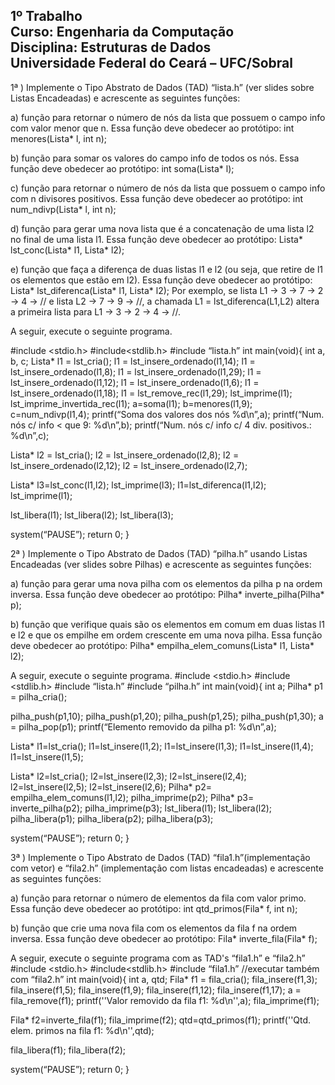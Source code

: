 <h2>1º Trabalho <br>
Curso: Engenharia da Computação <br>
Disciplina: Estruturas de Dados<br>
Universidade Federal do Ceará – UFC/Sobral</h2>

1ª ) Implemente o Tipo Abstrato de Dados (TAD) “lista.h” (ver slides sobre Listas
Encadeadas) e acrescente as seguintes funções:

a) função para retornar o número de nós da lista que possuem o campo info com valor
menor que n. Essa função deve obedecer ao protótipo:
int menores(Lista* l, int n);

b) função para somar os valores do campo info de todos os nós. Essa função deve
obedecer ao protótipo:
int soma(Lista* l);

c) função para retornar o número de nós da lista que possuem o campo info com n
divisores positivos. Essa função deve obedecer ao protótipo:
int num_ndivp(Lista* l, int n);

d) função para gerar uma nova lista que é a concatenação de uma lista l2 no final de
uma lista l1. Essa função deve obedecer ao protótipo:
Lista* lst_conc(Lista* l1, Lista* l2);

e) função que faça a diferença de duas listas l1 e l2 (ou seja, que retire de l1 os
elementos que estão em l2). Essa função deve obedecer ao protótipo:
Lista* lst_diferenca(Lista* l1, Lista* l2);
Por exemplo, se lista L1 → 3 → 7 → 2 → 4 → // e lista L2 → 7 → 9 → //, a chamada
L1 = lst_diferenca(L1,L2) altera a primeira lista para L1 → 3 → 2 → 4 → //.

A seguir, execute o seguinte programa.

#include <stdio.h>
#include<stdlib.h>
#include “lista.h”
int main(void){
   int a, b, c;
   Lista* l1 = lst_cria();
   l1 = lst_insere_ordenado(l1,14);
   l1 = lst_insere_ordenado(l1,8);
   l1 = lst_insere_ordenado(l1,29); 
   l1 = lst_insere_ordenado(l1,12);
   l1 = lst_insere_ordenado(l1,6);
   l1 = lst_insere_ordenado(l1,18);
   l1 = lst_remove_rec(l1,29);
   lst_imprime(l1);
   lst_imprime_invertida_rec(l1);
   a=soma(l1); b=menores(l1,9); c=num_ndivp(l1,4);
   printf(“Soma dos valores dos nós %d\n”,a);
   printf(“Num. nós c/ info < que 9: %d\n”,b); 
   printf(“Num. nós c/ info c/ 4 div. positivos.: %d\n”,c);

   Lista* l2 = lst_cria();
   l2 = lst_insere_ordenado(l2,8);
   l2 = lst_insere_ordenado(l2,12); 
   l2 = lst_insere_ordenado(l2,7); 

   Lista* l3=lst_conc(l1,l2); 
   lst_imprime(l3);
   l1=lst_diferenca(l1,l2);
   lst_imprime(l1); 

   lst_libera(l1);
   lst_libera(l2); 
   lst_libera(l3);

   system(“PAUSE”);
   return 0;
}

2ª ) Implemente o Tipo Abstrato de Dados (TAD) “pilha.h” usando Listas Encadeadas
(ver slides sobre Pilhas) e acrescente as seguintes funções:

a) função para gerar uma nova pilha com os elementos da pilha p na ordem inversa.
Essa função deve obedecer ao protótipo:
Pilha* inverte_pilha(Pilha* p);

b) função que verifique quais são os elementos em comum em duas listas l1 e l2 e que
os empilhe em ordem crescente em uma nova pilha. Essa função deve obedecer ao
protótipo:
Pilha* empilha_elem_comuns(Lista* l1, Lista* l2);

A seguir, execute o seguinte programa.
#include <stdio.h>
#include <stdlib.h>
#include “lista.h”
#include “pilha.h”
int main(void){
   int a;
   Pilha* p1 = pilha_cria();

   pilha_push(p1,10);
   pilha_push(p1,20);
   pilha_push(p1,25);
   pilha_push(p1,30);
   a = pilha_pop(p1);
   printf(“Elemento removido da pilha p1: %d\n”,a); 

   Lista* l1=lst_cria();
   l1=lst_insere(l1,2);
   l1=lst_insere(l1,3);
   l1=lst_insere(l1,4);
   l1=lst_insere(l1,5); 

   Lista* l2=lst_cria();
   l2=lst_insere(l2,3);
   l2=lst_insere(l2,4);
   l2=lst_insere(l2,5);
   l2=lst_insere(l2,6); 
   Pilha* p2= empilha_elem_comuns(l1,l2);
   pilha_imprime(p2); 
   Pilha* p3= inverte_pilha(p2); 
   pilha_imprime(p3);
   lst_libera(l1); lst_libera(l2);
   pilha_libera(p1); pilha_libera(p2); pilha_libera(p3);

   system(“PAUSE”);
   return 0;
}

3ª ) Implemente o Tipo Abstrato de Dados (TAD) “fila1.h”(implementação com vetor) e
“fila2.h” (implementação com listas encadeadas) e acrescente as seguintes funções:

a) função para retornar o número de elementos da fila com valor primo. Essa função
deve obedecer ao protótipo:
int qtd_primos(Fila* f, int n);

b) função que crie uma nova fila com os elementos da fila f na ordem inversa. Essa
função deve obedecer ao protótipo:
Fila* inverte_fila(Fila* f);

A seguir, execute o seguinte programa com as TAD's “fila1.h” e “fila2.h”
#include <stdio.h>
#include<stdlib.h>
#include “fila1.h” //executar também com “fila2.h”
int main(void){
   int a, qtd; 
   Fila* f1 = fila_cria();
   fila_insere(f1,3);
   fila_insere(f1,5);
   fila_insere(f1,9);
   fila_insere(f1,12);
   fila_insere(f1,17);
   a = fila_remove(f1);
   printf(''Valor removido da fila f1: %d\n'',a);
   fila_imprime(f1);

   Fila* f2=inverte_fila(f1);
   fila_imprime(f2); 
   qtd=qtd_primos(f1);
   printf(''Qtd. elem. primos na fila f1: %d\n'',qtd);

   fila_libera(f1); fila_libera(f2); 

   system(“PAUSE”);
   return 0;
}

